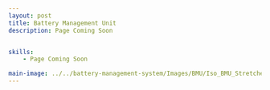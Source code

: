 ```yaml
---
layout: post
title: Battery Management Unit
description: Page Coming Soon


skills: 
    - Page Coming Soon

main-image: ../../battery-management-system/Images/BMU/Iso_BMU_Stretched.png
---
```


